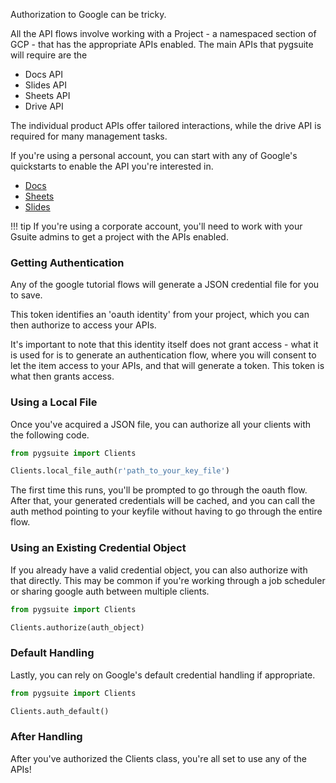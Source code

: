 Authorization to Google can be tricky.

All the API flows involve working with a Project - a namespaced section of GCP - 
that has the appropriate APIs enabled. The main APIs that pygsuite will require 
are the 

- Docs API
- Slides API
- Sheets API
- Drive API

The individual product APIs offer tailored interactions, while the drive API
is required for many management tasks. 

If you're using a personal account, you can start with any of Google's quickstarts
to enable the API you're interested in.

- [Docs](https://developers.google.com/docs/api/quickstart/python)
- [Sheets](https://developers.google.com/sheets/api/quickstart/python)
- [Slides](https://developers.google.com/slides/api/quickstart/python)

<!-- prettier-ignore-start -->
!!! tip
    If you're using a corporate account, you'll need to work with your Gsuite admins
    to get a project with the APIs enabled. 
<!-- prettier-ignore-end -->

### Getting Authentication

Any of the google tutorial flows will generate a JSON credential file for you to save.

This token identifies an 'oauth identity' from your project, which you can 
then authorize to access your APIs. 

It's important to note that this identity itself does not grant access - what it is
used for is to generate an authentication flow, where you will consent to let the
item access to your APIs, and that will generate a token. This token is what then
grants access.

### Using a Local File

Once you've acquired a JSON file, you can authorize all your clients with the following code.

```python
from pygsuite import Clients

Clients.local_file_auth(r'path_to_your_key_file')

```

The first time this runs, you'll be prompted to go through the oauth flow.
After that, your generated credentials will be cached, and you can 
call the auth method pointing to your keyfile without having to go 
through the entire flow. 

### Using an Existing Credential Object

If you already have a valid credential object, you can also authorize with that directly.
This may be common if you're working through a job scheduler or sharing google auth
between multiple clients.

```python
from pygsuite import Clients

Clients.authorize(auth_object)

```

### Default Handling

Lastly, you can rely on Google's default credential handling if appropriate.

```python
from pygsuite import Clients

Clients.auth_default()

```

### After Handling

After you've authorized the Clients class, you're all set to use any of the APIs!
